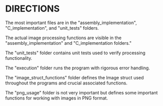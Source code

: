 # DIRECTIONS

The most important files are in the "assembly_implementation", "C_implementation", and "unit_tests" folders. 

The actual image processing functions are visible in the "assembly_implementation" and "C_implementation folders."

The "unit_tests" folder contains unit tests used to verify processing functionality.

The "execution" folder runs the program with rigorous error handling.

The "image_struct_functions" folder defines the Image struct used throughout the programs and crucial associated functions.

The "png_usage" folder is not very important but defines some important functions for working with images in PNG format.